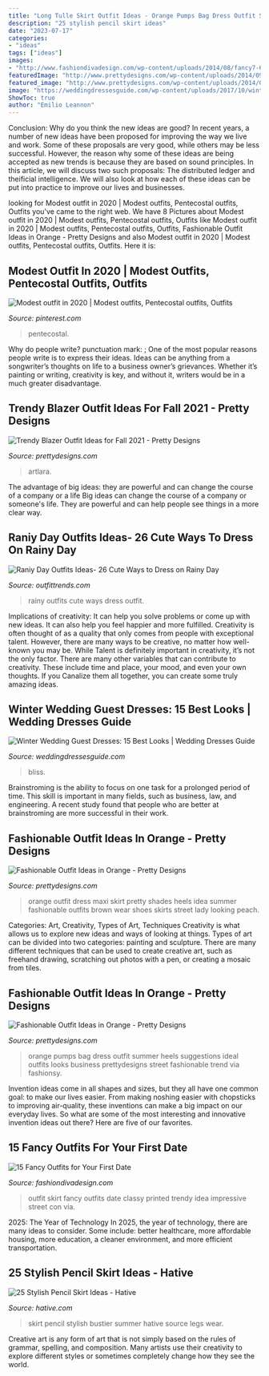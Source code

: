 ```yaml
---
title: "Long Tulle Skirt Outfit Ideas - Orange Pumps Bag Dress Outfit Summer Heels Suggestions Ideal Outfits Looks Business Prettydesigns Street Fashionable Trend Via Fashionsy"
description: "25 stylish pencil skirt ideas"
date: "2023-07-17"
categories:
- "ideas"
tags: ["ideas"]
images:
- "http://www.fashiondivadesign.com/wp-content/uploads/2014/08/fancy7-640x960.jpg"
featuredImage: "http://www.prettydesigns.com/wp-content/uploads/2014/09/Brown-Blazer-Outfit-with-a-Hat.jpg"
featured_image: "http://www.prettydesigns.com/wp-content/uploads/2014/06/White-Dress-with-Orange-Bag-and-Pumps.jpg"
image: "https://weddingdressesguide.com/wp-content/uploads/2017/10/winter-wedding-guest-dresses-with-sleeves-pink-skirt-bliss-tulle.jpg"
ShowToc: true
author: "Emilio Leannon"
---
```



Conclusion: Why do you think the new ideas are good?
In recent years, a number of new ideas have been proposed for improving the way we live and work. Some of these proposals are very good, while others may be less successful. However, the reason why some of these ideas are being accepted as new trends is because they are based on sound principles. In this article, we will discuss two such proposals: The distributed ledger and theificial intelligence. We will also look at how each of these ideas can be put into practice to improve our lives and businesses.

	

		
looking for Modest outfit in 2020 | Modest outfits, Pentecostal outfits, Outfits you've came to the right web. We have 8 Pictures about Modest outfit in 2020 | Modest outfits, Pentecostal outfits, Outfits like Modest outfit in 2020 | Modest outfits, Pentecostal outfits, Outfits, Fashionable Outfit Ideas in Orange - Pretty Designs and also Modest outfit in 2020 | Modest outfits, Pentecostal outfits, Outfits. Here it is:
		
    
## Modest Outfit In 2020 | Modest Outfits, Pentecostal Outfits, Outfits

<img loading=lazy src="https://i.pinimg.com/736x/b5/51/92/b551928fe3d055f08d6cd65d0250eb6e.jpg" onerror="this.onerror=null;this.src='https://tse2.mm.bing.net/th?id=OIP.57O0SG5emt9yyWipdJP2egHaJ3&amp;pid=15.1';" alt="Modest outfit in 2020 | Modest outfits, Pentecostal outfits, Outfits">

_Source: pinterest.com_

>pentecostal. 

	

Why do people write?
punctuation mark: ;
One of the most popular reasons people write is to express their ideas. Ideas can be anything from a songwriter’s thoughts on life to a business owner’s grievances. Whether it’s painting or writing, creativity is key, and without it, writers would be in a much greater disadvantage.

    
## Trendy Blazer Outfit Ideas For Fall 2021 - Pretty Designs

<img loading=lazy src="http://www.prettydesigns.com/wp-content/uploads/2014/09/Brown-Blazer-Outfit-with-a-Hat.jpg" onerror="this.onerror=null;this.src='https://tse3.mm.bing.net/th?id=OIP.T_VfDUU3jTF5sGvki8kAuAHaK3&amp;pid=15.1';" alt="Trendy Blazer Outfit Ideas for Fall 2021 - Pretty Designs">

_Source: prettydesigns.com_

>artlara. 

	

The advantage of big ideas: they are powerful and can change the course of a company or a life
Big ideas can change the course of a company or someone's life. They are powerful and can help people see things in a more clear way.

    
## Raniy Day Outfits Ideas- 26 Cute Ways To Dress On Rainy Day

<img loading=lazy src="http://www.outfittrends.com/wp-content/uploads/2016/06/fanning-umbrella-05-684x1024.jpg" onerror="this.onerror=null;this.src='https://tse1.mm.bing.net/th?id=OIP.FCLO8-dNks0_e_lDTLvAUAHaLF&amp;pid=15.1';" alt="Raniy Day Outfits Ideas- 26 Cute Ways to Dress on Rainy Day">

_Source: outfittrends.com_

>rainy outfits cute ways dress outfit. 

	

Implications of creativity: It can help you solve problems or come up with new ideas. It can also help you feel happier and more fulfilled.
Creativity is often thought of as a quality that only comes from people with exceptional talent. However, there are many ways to be creative, no matter how well-known you may be. While Talent is definitely important in creativity, it’s not the only factor. There are many other variables that can contribute to creativity. These include time and place, your mood, and even your own thoughts. If you Canalize them all together, you can create some truly amazing ideas.

    
## Winter Wedding Guest Dresses: 15 Best Looks | Wedding Dresses Guide

<img loading=lazy src="https://weddingdressesguide.com/wp-content/uploads/2017/10/winter-wedding-guest-dresses-with-sleeves-pink-skirt-bliss-tulle.jpg" onerror="this.onerror=null;this.src='https://tse2.mm.bing.net/th?id=OIP.PN-GWjegE_JS47cEuqKlfQHaO0&amp;pid=15.1';" alt="Winter Wedding Guest Dresses: 15 Best Looks | Wedding Dresses Guide">

_Source: weddingdressesguide.com_

>bliss. 

	

Brainstroming is the ability to focus on one task for a prolonged period of time. This skill is important in many fields, such as business, law, and engineering. A recent study found that people who are better at brainstroming are more successful in their work.

    
## Fashionable Outfit Ideas In Orange - Pretty Designs

<img loading=lazy src="http://www.prettydesigns.com/wp-content/uploads/2014/06/Pretty-Orange-Maxi-Dress-Outfit-Idea.jpg" onerror="this.onerror=null;this.src='https://tse2.mm.bing.net/th?id=OIP.n5w310jUJgVHe4mY0NK_mQHaK0&amp;pid=15.1';" alt="Fashionable Outfit Ideas in Orange - Pretty Designs">

_Source: prettydesigns.com_

>orange outfit dress maxi skirt pretty shades heels idea summer fashionable outfits brown wear shoes skirts street lady looking peach. 

	

Categories: Art, Creativity, Types of Art, Techniques
Creativity is what allows us to explore new ideas and ways of looking at things. Types of art can be divided into two categories: painting and sculpture. There are many different techniques that can be used to create creative art, such as freehand drawing, scratching out photos with a pen, or creating a mosaic from tiles.

    
## Fashionable Outfit Ideas In Orange - Pretty Designs

<img loading=lazy src="http://www.prettydesigns.com/wp-content/uploads/2014/06/White-Dress-with-Orange-Bag-and-Pumps.jpg" onerror="this.onerror=null;this.src='https://tse2.mm.bing.net/th?id=OIP.85y4nRN51r_bdZ0mqmllVgHaK3&amp;pid=15.1';" alt="Fashionable Outfit Ideas in Orange - Pretty Designs">

_Source: prettydesigns.com_

>orange pumps bag dress outfit summer heels suggestions ideal outfits looks business prettydesigns street fashionable trend via fashionsy. 

	

Invention ideas come in all shapes and sizes, but they all have one common goal: to make our lives easier. From making noshing easier with chopsticks to improving air-quality, these inventions can make a big impact on our everyday lives. So what are some of the most interesting and innovative invention ideas out there? Here are five of our favorites.

    
## 15 Fancy Outfits For Your First Date

<img loading=lazy src="http://www.fashiondivadesign.com/wp-content/uploads/2014/08/fancy7-640x960.jpg" onerror="this.onerror=null;this.src='https://tse4.mm.bing.net/th?id=OIP.CdXPRBE6_Bcer5IGf3o1hwHaLH&amp;pid=15.1';" alt="15 Fancy Outfits for Your First Date">

_Source: fashiondivadesign.com_

>outfit skirt fancy outfits date classy printed trendy idea impressive street con via. 

	

2025: The Year of Technology
In 2025, the year of technology, there are many ideas to consider. Some include: better healthcare, more affordable housing, more education, a cleaner environment, and more efficient transportation.

    
## 25 Stylish Pencil Skirt Ideas - Hative

<img loading=lazy src="https://hative.com/wp-content/uploads/2015/02/pencil-skirt-ideas/14-stylish-pencil-skirt-ideas.jpg" onerror="this.onerror=null;this.src='https://tse3.mm.bing.net/th?id=OIP.eP8UOcTpKlAWNWP3MqpEUwHaLD&amp;pid=15.1';" alt="25 Stylish Pencil Skirt Ideas - Hative">

_Source: hative.com_

>skirt pencil stylish bustier summer hative source legs wear. 

	

Creative art is any form of art that is not simply based on the rules of grammar, spelling, and composition. Many artists use their creativity to explore different styles or sometimes completely change how they see the world.

